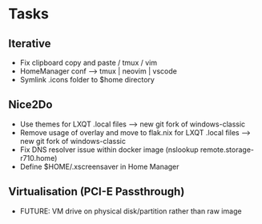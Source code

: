 # Tasks

## Iterative

- Fix clipboard copy and paste / tmux / vim
- HomeManager conf --> tmux | neovim | vscode
- Symlink .icons folder to $home directory

## Nice2Do

- Use themes for LXQT .local files --> new git fork of windows-classic
- Remove usage of overlay and move to flak.nix for LXQT .local files --> new git fork of windows-classic
- Fix DNS resolver issue within docker image (nslookup remote.storage-r710.home)
- Define $HOME/.xscreensaver in Home Manager

## Virtualisation (PCI-E Passthrough)

- FUTURE: VM drive on physical disk/partition rather than raw image
